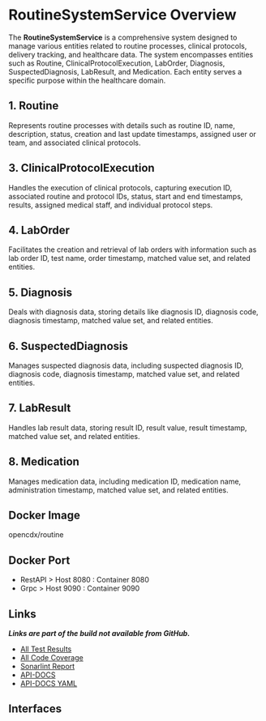 # RoutineSystemService Overview

The **RoutineSystemService** is a comprehensive system designed to manage various entities related to routine processes, clinical protocols, delivery tracking, and healthcare data. The system encompasses entities such as Routine, ClinicalProtocolExecution, LabOrder, Diagnosis, SuspectedDiagnosis, LabResult, and Medication. Each entity serves a specific purpose within the healthcare domain.

## 1. Routine
Represents routine processes with details such as routine ID, name, description, status, creation and last update timestamps, assigned user or team, and associated clinical protocols.

## 3. ClinicalProtocolExecution
Handles the execution of clinical protocols, capturing execution ID, associated routine and protocol IDs, status, start and end timestamps, results, assigned medical staff, and individual protocol steps.

## 4. LabOrder
Facilitates the creation and retrieval of lab orders with information such as lab order ID, test name, order timestamp, matched value set, and related entities.

## 5. Diagnosis
Deals with diagnosis data, storing details like diagnosis ID, diagnosis code, diagnosis timestamp, matched value set, and related entities.

## 6. SuspectedDiagnosis
Manages suspected diagnosis data, including suspected diagnosis ID, diagnosis code, diagnosis timestamp, matched value set, and related entities.

## 7. LabResult
Handles lab result data, storing result ID, result value, result timestamp, matched value set, and related entities.

## 8. Medication
Manages medication data, including medication ID, medication name, administration timestamp, matched value set, and related entities.

## Docker Image
opencdx/routine

## Docker Port
- RestAPI > Host 8080 : Container 8080
- Grpc > Host 9090 : Container 9090

## Links
_**Links are part of the build not available from GitHub.**_
- [All Test Results](build/reports/tests/test/index.html)
- [All Code Coverage](build/reports/jacoco/test/html/index.html)
- [Sonarlint Report](build/reports/sonarlint/sonarlintMain.html)
- [API-DOCS](http://localhost:8080/api-docs)
- [API-DOCS YAML](http://localhost:8080/api-docs.yaml)
## Interfaces
